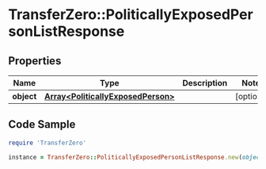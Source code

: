 # TransferZero::PoliticallyExposedPersonListResponse

## Properties

Name | Type | Description | Notes
------------ | ------------- | ------------- | -------------
**object** | [**Array&lt;PoliticallyExposedPerson&gt;**](PoliticallyExposedPerson.md) |  | [optional] 

## Code Sample

```ruby
require 'TransferZero'

instance = TransferZero::PoliticallyExposedPersonListResponse.new(object: null)
```


